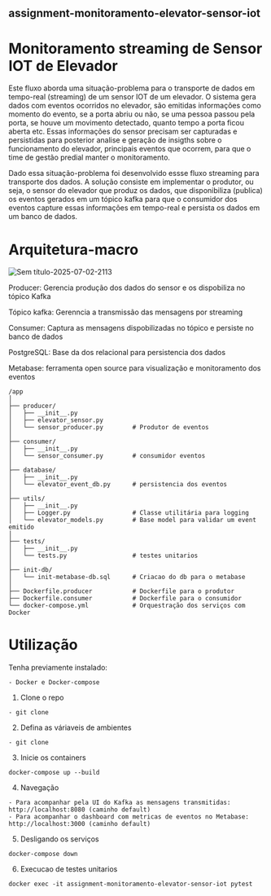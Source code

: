 ## assignment-monitoramento-elevator-sensor-iot
# Monitoramento streaming de Sensor IOT de Elevador 

Este fluxo aborda uma situação-problema para o transporte de dados em tempo-real (streaming) de um sensor IOT de um elevador. 
O sistema gera dados com eventos ocorridos no elevador, são emitidas informações como momento do evento, se a porta abriu ou não, se uma pessoa passou pela porta, se houve um movimento detectado, quanto tempo a porta ficou aberta etc.
Essas informações do sensor precisam ser capturadas e persistidas para posterior analise e geração de insigths sobre o funcionamento do elevador, principais eventos que ocorrem, para que o time de gestão predial manter o monitoramento.


Dado essa situação-problema foi desenvolvido essse fluxo streaming para transporte dos dados.
A solução consiste em implementar o produtor, ou seja, o sensor do elevador que produz os dados, que disponibiliza (publica) os eventos gerados em um tópico kafka para que o consumidor dos eventos capture essas informações em tempo-real e persista os dados em um banco de dados.

# Arquitetura-macro
![Sem título-2025-07-02-2113](https://github.com/user-attachments/assets/46c37a66-d9f2-422b-9d0c-0247a72a0d7c)

Producer: Gerencia produção dos dados do sensor e os dispobiliza no tópico Kafka

Tópico kafka: Gerenncia a transmissão das mensagens por streaming

Consumer: Captura as mensagens dispobilizadas no tópico e persiste no banco de dados

PostgreSQL: Base da dos relacional para persistencia dos dados

Metabase: ferramenta open source para visualização e monitoramento dos eventos


```text
/app
│
├── producer/
│   ├── __init__.py
│   ├── elevator_sensor.py
│   └── sensor_producer.py        # Produtor de eventos
│ 
├── consumer/
│   ├── __init__.py
│   └── sensor_consumer.py        # consumidor eventos
│
├── database/
│   ├── __init__.py
│   └── elevator_event_db.py      # persistencia dos eventos
│
├── utils/
│   ├── __init__.py
│   ├── Logger.py                 # Classe utilitária para logging
│   └── elevator_models.py        # Base model para validar um event emitido
│ 
├── tests/
│   ├── __init__.py
│   └── tests.py                  # testes unitarios
│
├── init-db/
│   └── init-metabase-db.sql      # Criacao do db para o metabase
│
├── Dockerfile.producer           # Dockerfile para o produtor
├── Dockerfile.consumer           # Dockerfile para o consumidor
└── docker-compose.yml            # Orquestração dos serviços com Docker
```

# Utilização

Tenha previamente instalado:
```text
- Docker e Docker-compose
```

1. Clone o repo
```text
- git clone 
```
2. Defina as váriaveis de ambientes
```text
- git clone 
```
3. Inicie os containers
```text
docker-compose up --build 
```
4. Navegação
```text
- Para acompanhar pela UI do Kafka as mensagens transmitidas: http://localhost:8080 (caminho default)
- Para acompanhar o dashboard com metricas de eventos no Metabase: http://localhost:3000 (caminho default)
```
5. Desligando os serviços
```text
docker-compose down
```
6. Execucao de testes unitarios
```text
docker exec -it assignment-monitoramento-elevator-sensor-iot pytest
```




















